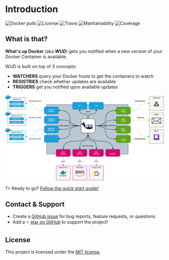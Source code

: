 # Introduction

![Docker pulls](https://img.shields.io/docker/pulls/fmartinou/whats-up-docker)
![License](https://img.shields.io/github/license/fmartinou/whats-up-docker)
![Travis](https://img.shields.io/travis/fmartinou/whats-up-docker/master)
![Maintainability](https://img.shields.io/codeclimate/maintainability/fmartinou/whats-up-docker)
![Coverage](https://img.shields.io/codeclimate/coverage/fmartinou/whats-up-docker)

## What is that?
**What's up Docker** (aka _**WUD**_) gets you notified when a new version of your Docker Container is available.  

WUD is built on top of 3 concepts:
- **WATCHERS** query your Docker hosts to get the containers to watch
- **REGISTRIES** check whether updates are available
- **TRIGGERS** get you notified upon available updates

![image](wud_arch.png)

?> Ready to go? [Follow the quick start guide!](quickstart/)

## Contact & Support

- Create a [GitHub issue](https://github.com/fmartinou/whats-up-docker/issues) for bug reports, feature requests, or questions
- Add a ⭐️ [star on GitHub](https://github.com/fmartinou/whats-up-docker) to support the project!

## License

This project is licensed under the [MIT license](https://github.com/fmartinou/whats-up-docker/blob/master/LICENSE).

<!-- GitHub Buttons -->
<script async defer src="https://buttons.github.io/buttons.js"></script>
